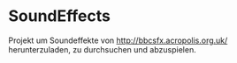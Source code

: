 # SoundEffects
Projekt um Soundeffekte von http://bbcsfx.acropolis.org.uk/ herunterzuladen, zu durchsuchen und abzuspielen.
